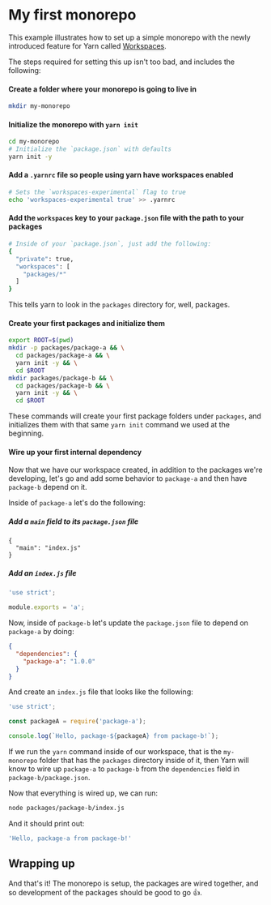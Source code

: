 # My first monorepo

This example illustrates how to set up a simple monorepo with the newly
introduced feature for Yarn called
[Workspaces](https://yarnpkg.com/blog/2017/08/02/introducing-workspaces/).

The steps required for setting this up isn't too bad, and includes the
following:

#### Create a folder where your monorepo is going to live in

```bash
mkdir my-monorepo
```

#### Initialize the monorepo with `yarn init`

```bash
cd my-monorepo
# Initialize the `package.json` with defaults
yarn init -y
```

#### Add a `.yarnrc` file so people using yarn have workspaces enabled

```bash
# Sets the `workspaces-experimental` flag to true
echo 'workspaces-experimental true' >> .yarnrc
```

#### Add the `workspaces` key to your `package.json` file with the path to your packages

```bash
# Inside of your `package.json`, just add the following:
{
  "private": true,
  "workspaces": [
    "packages/*"
  ]
}
```

This tells yarn to look in the `packages` directory for, well, packages.

#### Create your first packages and initialize them

```bash
export ROOT=$(pwd)
mkdir -p packages/package-a && \
  cd packages/package-a && \
  yarn init -y && \
  cd $ROOT
mkdir packages/package-b && \
  cd packages/package-b && \
  yarn init -y && \
  cd $ROOT
```

These commands will create your first package folders under `packages`, and
initializes them with that same `yarn init` command we used at the beginning.

#### Wire up your first internal dependency

Now that we have our workspace created, in addition to the packages we're
developing, let's go and add some behavior to `package-a` and then have
`package-b` depend on it.

Inside of `package-a` let's do the following:

##### Add a `main` field to its `package.json` file

```
{
  "main": "index.js"
}
```

##### Add an `index.js` file

```js
'use strict';

module.exports = 'a';
```

Now, inside of `package-b` let's update the `package.json` file to depend on
`package-a` by doing:

```json
{
  "dependencies": {
    "package-a": "1.0.0"
  }
}
```

And create an `index.js` file that looks like the following:

```js
'use strict';

const packageA = require('package-a');

console.log(`Hello, package-${packageA} from package-b!`);
```

If we run the `yarn` command inside of our workspace, that is the `my-monorepo`
folder that has the `packages` directory inside of it, then Yarn will know to
wire up `package-a` to `package-b` from the `dependencies` field in
`package-b/package.json`.

Now that everything is wired up, we can run:

```bash
node packages/package-b/index.js
```

And it should print out:

```bash
'Hello, package-a from package-b!'
```

## Wrapping up

And that's it! The monorepo is setup, the packages are wired together, and so
development of the packages should be good to go 👍.
